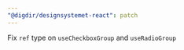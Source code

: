 ```yaml
---
"@digdir/designsystemet-react": patch
---
```


Fix `ref` type on `useCheckboxGroup` and `useRadioGroup`
